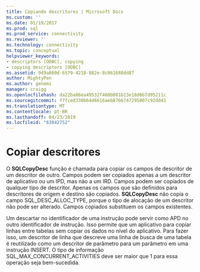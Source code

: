 ```yaml
---
title: Copiando descritores | Microsoft Docs
ms.custom: ''
ms.date: 01/19/2017
ms.prod: sql
ms.prod_service: connectivity
ms.reviewer: ''
ms.technology: connectivity
ms.topic: conceptual
helpviewer_keywords:
- descriptors [ODBC], copying
- copying descriptors [ODBC]
ms.assetid: 949a860d-6579-4218-882e-8c061688dd87
author: MightyPen
ms.author: genemi
manager: craigg
ms.openlocfilehash: da22ba86ea49532f460b081b13e18d6b7d95211c
ms.sourcegitcommit: f7fced330b64d6616aeb8766747295807c92dd41
ms.translationtype: MT
ms.contentlocale: pt-BR
ms.lasthandoff: 04/23/2019
ms.locfileid: "63042752"
---
```

# <a name="copying-descriptors"></a>Copiar descritores
O **SQLCopyDesc** função é chamada para copiar os campos de descritor de um descritor de outro. Campos podem ser copiados apenas a um descritor de aplicativo ou um IPD, mas não a um IRD. Campos podem ser copiados de qualquer tipo de descritor. Apenas os campos que são definidos para descritores de origem e destino são copiados. **SQLCopyDesc** não copia o campo SQL_DESC_ALLOC_TYPE, porque o tipo de alocação de um descritor não pode ser alterado. Campos copiados substituem os campos existentes.  
  
 Um descartar no identificador de uma instrução pode servir como APD no outro identificador de instrução. Isso permite que um aplicativo para copiar linhas entre tabelas sem copiar os dados no nível do aplicativo. Para fazer isso, um descritor de linha que descreve uma linha de busca de uma tabela é reutilizado como um descritor de parâmetro para um parâmetro em uma instrução INSERT. O tipo de informação SQL_MAX_CONCURRENT_ACTIVITIES deve ser maior que 1 para essa operação seja bem-sucedida.
